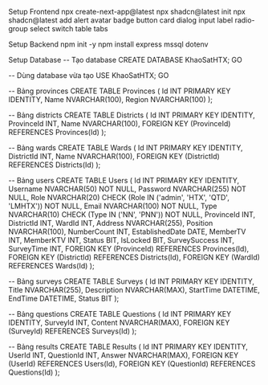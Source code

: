 Setup Frontend
npx create-next-app@latest
npx shadcn@latest init
npx shadcn@latest add alert avatar badge button card dialog input label radio-group select switch table tabs


Setup Backend
npm init -y
npm install express mssql dotenv

Setup Database
-- Tạo database
CREATE DATABASE KhaoSatHTX;
GO

-- Dùng database vừa tạo
USE KhaoSatHTX;
GO

-- Bảng provinces
CREATE TABLE Provinces (
    Id INT PRIMARY KEY IDENTITY,
    Name NVARCHAR(100),
    Region NVARCHAR(100)
);

-- Bảng districts
CREATE TABLE Districts (
    Id INT PRIMARY KEY IDENTITY,
    ProvinceId INT,
    Name NVARCHAR(100),
    FOREIGN KEY (ProvinceId) REFERENCES Provinces(Id)
);

-- Bảng wards
CREATE TABLE Wards (
    Id INT PRIMARY KEY IDENTITY,
    DistrictId INT,
    Name NVARCHAR(100),
    FOREIGN KEY (DistrictId) REFERENCES Districts(Id)
);

-- Bảng users
CREATE TABLE Users (
    Id INT PRIMARY KEY IDENTITY,
    Username NVARCHAR(50) NOT NULL,
    Password NVARCHAR(255) NOT NULL,
    Role NVARCHAR(20) CHECK (Role IN ('admin', 'HTX', 'QTD', 'LMHTX')) NOT NULL,
    Email NVARCHAR(100) NOT NULL,
    Type NVARCHAR(10) CHECK (Type IN ('NN', 'PNN')) NOT NULL,
    ProvinceId INT,
    DistrictId INT,
    WardId INT,
    Address NVARCHAR(255),
    Position NVARCHAR(100),
    NumberCount INT,
    EstablishedDate DATE,
    MemberTV INT,
    MemberKTV INT,
    Status BIT,
    IsLocked BIT,
    SurveySuccess INT,
    SurveyTime INT,
    FOREIGN KEY (ProvinceId) REFERENCES Provinces(Id),
    FOREIGN KEY (DistrictId) REFERENCES Districts(Id),
    FOREIGN KEY (WardId) REFERENCES Wards(Id)
);

-- Bảng surveys
CREATE TABLE Surveys (
    Id INT PRIMARY KEY IDENTITY,
    Title NVARCHAR(255),
    Description NVARCHAR(MAX),
    StartTime DATETIME,
    EndTime DATETIME,
    Status BIT
);

-- Bảng questions
CREATE TABLE Questions (
    Id INT PRIMARY KEY IDENTITY,
    SurveyId INT,
    Content NVARCHAR(MAX),
    FOREIGN KEY (SurveyId) REFERENCES Surveys(Id)
);

-- Bảng results
CREATE TABLE Results (
    Id INT PRIMARY KEY IDENTITY,
    UserId INT,
    QuestionId INT,
    Answer NVARCHAR(MAX),
    FOREIGN KEY (UserId) REFERENCES Users(Id),
    FOREIGN KEY (QuestionId) REFERENCES Questions(Id)
);
